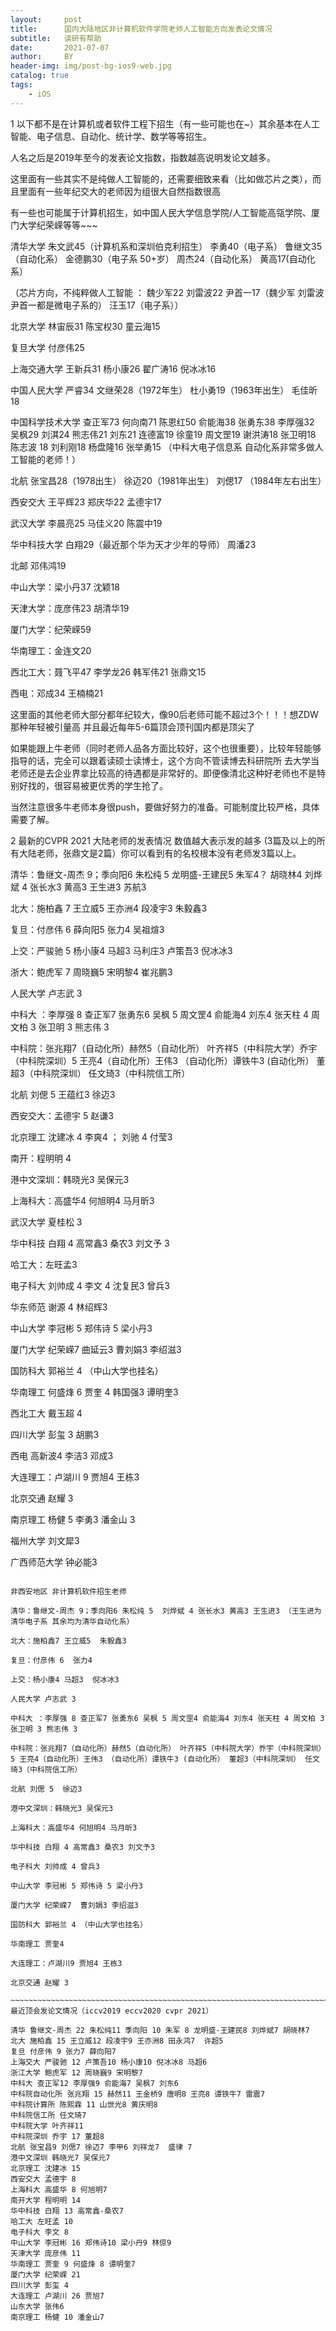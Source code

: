 ```yaml
---
layout:     post
title:      国内大陆地区非计算机软件学院老师人工智能方向发表论文情况
subtitle:   读研有帮助
date:       2021-07-07
author:     BY
header-img: img/post-bg-ios9-web.jpg
catalog: true
tags:
    - iOS
---
```


1 以下都不是在计算机或者软件工程下招生（有一些可能也在~）其余基本在人工智能、电子信息、自动化、统计学、数学等等招生。

人名之后是2019年至今的发表论文指数，指数越高说明发论文越多。

这里面有一些其实不是纯做人工智能的，还需要细致来看（比如做芯片之类），而且里面有一些年纪交大的老师因为组很大自然指数很高

有一些也可能属于计算机招生，如中国人民大学信息学院/人工智能高瓴学院、厦门大学纪荣嵘等等~~~

清华大学 朱文武45（计算机系和深圳伯克利招生） 李勇40（电子系） 鲁继文35（自动化系） 金德鹏30（电子系 50+岁） 周杰24（自动化系） 黄高17(自动化系） 

（芯片方向，不纯粹做人工智能 ： 魏少军22 刘雷波22 尹首一17（魏少军 刘雷波 尹首一都是微电子系的） 汪玉17（电子系））

北京大学 林宙辰31 陈宝权30 童云海15

复旦大学 付彦伟25

上海交通大学 王新兵31 杨小康26 翟广涛16 倪冰冰16

中国人民大学  严睿34 文继荣28（1972年生） 杜小勇19（1963年出生） 毛佳昕18

中国科学技术大学 查正军73 何向南71 陈恩红50 俞能海38 张勇东38 李厚强32 吴枫29 刘淇24 熊志伟21 刘东21 连德富19 徐童19 周文罡19 谢洪涛18 张卫明18 陈志波 18 刘利刚18 杨盘隆16 张举勇15 （中科大电子信息系 自动化系非常多做人工智能的老师！）

北航 张宝昌28（1978出生） 徐迈20（1981年出生）  刘偲17 （1984年左右出生）

西安交大 王平辉23 郑庆华22 孟德宇17  

武汉大学 李晨亮25 马佳义20 陈震中19 

华中科技大学 白翔29（最近那个华为天才少年的导师） 周潘23

北邮 邓伟鸿19

中山大学：梁小丹37 沈颖18

天津大学：庞彦伟23  胡清华19 

厦门大学：纪荣嵘59  

华南理工：金连文20  

西北工大：聂飞平47 李学龙26 韩军伟21  张鼎文15 

西电：邓成34 王楠楠21 

这里面的其他老师大部分都年纪较大，像90后老师可能不超过3个！！！想ZDW那种年轻被引量高 并且最近每年5-6篇顶会顶刊国内都是顶尖了

如果能跟上牛老师（同时老师人品各方面比较好，这个也很重要），比较年轻能够指导的话，完全可以跟着读硕士读博士，这个方向不管读博去科研院所 去大学当老师还是去企业界拿比较高的待遇都是非常好的。即便像清北这种好老师也不是特别好找的，很容易被更优秀的学生抢了。

当然注意很多牛老师本身很push，要做好努力的准备。可能制度比较严格，具体需要了解。


2 最新的CVPR 2021 大陆老师的发表情况 数值越大表示发的越多 (3篇及以上的所有大陆老师，张鼎文是2篇）你可以看到有的名校根本没有老师发3篇以上。

清华：鲁继文-周杰 9；季向阳6 朱松纯 5 龙明盛-王建民5 朱军4？ 胡晓林4  刘烨斌 4 张长水3 黄高3 王生进3 苏航3 

北大：施柏鑫 7 王立威5 王亦洲4 段凌宇3 朱毅鑫3 

复旦：付彦伟 6 薛向阳5 张力4  吴祖煊3 

上交：严骏驰 5 杨小康4 马超3 马利庄3 卢策吾3 倪冰冰3

浙大：鲍虎军 7 周晓巍5 宋明黎4 崔兆鹏3

人民大学 卢志武 3 

中科大 ：李厚强 8 查正军7 张勇东6 吴枫 5 周文罡4 俞能海4 刘东4 张天柱 4 周文柏 3 张卫明 3  熊志伟 3 

中科院：张兆翔7（自动化所）赫然5（自动化所） 叶齐祥5（中科院大学）乔宇（中科院深圳）5  王亮4（自动化所）王伟3 （自动化所）谭铁牛3 (自动化所） 董超3（中科院深圳） 任文琦3（中科院信工所） 

北航 刘偲 5 王蕴红3 徐迈3 

西安交大：孟德宇 5 赵谦3

北京理工 沈建冰 4 李爽4 ； 刘驰 4 付莹3

南开：程明明 4 

港中文深圳：韩晓光3 吴保元3

上海科大：高盛华4 何旭明4 马月昕3

武汉大学  夏桂松 3

华中科技 白翔 4 高常鑫3  桑农3  刘文予 3 

哈工大：左旺孟3 

电子科大 刘帅成 4  李文 4 沈复民3 曾兵3 

华东师范 谢源 4 林绍辉3 

中山大学 李冠彬 5 郑伟诗 5  梁小丹3 

厦门大学 纪荣嵘7 曲延云3 曹刘娟3 李绍滋3 

国防科大 郭裕兰 4 （中山大学也挂名）

华南理工 何盛烽 6 贾奎 4 韩国强3 谭明奎3 

西北工大 戴玉超 4 

四川大学 彭玺 3 胡鹏3

西电 高新波4 李洁3 邓成3 

大连理工：卢湖川 9 贾旭4 王栋3 

北京交通 赵耀 3 

南京理工 杨健 5 李勇3 潘金山 3

福州大学 刘文犀3 

广西师范大学 钟必能3 


~~~~~~~~~~~~~~~~~~~~~~~~~~~~~~~~~~~~~~~~~~~~~~~~~~~~~~~~~~~~~~~~~~~~~~~~~~~~~~~~~~~~~~~~~~~~~~~~~~~~~~~~~~~~~~

非西安地区 非计算机软件招生老师

清华：鲁继文-周杰 9；季向阳6 朱松纯 5  刘烨斌 4 张长水3 黄高3 王生进3 （王生进为清华电子系 其余均为清华自动化系）

北大：施柏鑫7 王立威5  朱毅鑫3

复旦：付彦伟 6  张力4

上交：杨小康4 马超3  倪冰冰3

人民大学 卢志武 3

中科大 ：李厚强 8 查正军7 张勇东6 吴枫 5 周文罡4 俞能海4 刘东4 张天柱 4 周文柏 3 张卫明 3 熊志伟 3

中科院：张兆翔7（自动化所）赫然5（自动化所） 叶齐祥5（中科院大学）乔宇（中科院深圳）5 王亮4（自动化所）王伟3 （自动化所）谭铁牛3 (自动化所） 董超3（中科院深圳） 任文琦3（中科院信工所）

北航 刘偲 5  徐迈3

港中文深圳：韩晓光3 吴保元3

上海科大：高盛华4 何旭明4 马月昕3

华中科技 白翔 4 高常鑫3 桑农3 刘文予3

电子科大 刘帅成 4 曾兵3

中山大学 李冠彬 5 郑伟诗 5 梁小丹3

厦门大学 纪荣嵘7  曹刘娟3 李绍滋3

国防科大 郭裕兰 4 （中山大学也挂名）

华南理工 贾奎4 

大连理工：卢湖川9 贾旭4 王栋3

北京交通 赵耀 3

~~~~~~~~~~~~~~~~~~~~~~~~~~~~~~~~~~~~~~~~~~~~~~~~~~~~~~~~~~~~~~~~~~~~~~~~~~~~~~~~~~~
最近顶会发论文情况（iccv2019 eccv2020 cvpr 2021）

清华 鲁继文-周杰 22 朱松纯11 季向阳 10 朱军 8 龙明盛-王建民8 刘烨斌7 胡晓林7 
北大 施柏鑫 15 王立威12 段凌宇9 王亦洲8 田永鸿7  许超5
复旦 付彦伟 9 张力7 薛向阳7 
上海交大 严骏驰 12 卢策吾10 杨小康10 倪冰冰8 马超6 
浙江大学 鲍虎军 12 周晓巍9 宋明黎7 
中科大 查正军12 李厚强9 俞能海7 吴枫7 刘东6 
中科院自动化所 张兆翔 15 赫然11 王金桥9 唐明8 王亮8 谭铁牛7 雷震7 
中科院计算所 陈熙霖 11 山世光8 黄庆明8 
中科院信工所 任文琦7
中科院大学 叶齐祥11
中科院深圳 乔宇 17 董超8
北航 张宝昌9 刘偲7 徐迈7 李甲6 刘祥龙7  盛律 7 
港中文深圳 韩晓光7 吴保元7 
北京理工 沈建冰 15
西安交大 孟德宇 8
上海科大 高盛华 8 何旭明7 
南开大学 程明明 14
华中科技 白翔 13 高常鑫-桑农7 
哈工大 左旺孟 10
电子科大 李文 8 
中山大学 李冠彬 16 郑伟诗10 梁小丹9 林倞9
天津大学 庞彦伟 11
华南理工 贾奎 9 何盛烽 8 谭明奎7 
厦门大学 纪荣嵘 21
四川大学 彭玺 4
大连理工 卢湖川 26 贾旭7 
山东大学 张伟6 
南京理工 杨健 10 潘金山7 
